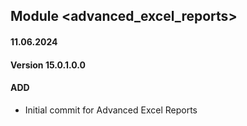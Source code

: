 ## Module <advanced_excel_reports>

#### 11.06.2024
#### Version 15.0.1.0.0
#### ADD
- Initial commit for Advanced Excel Reports
